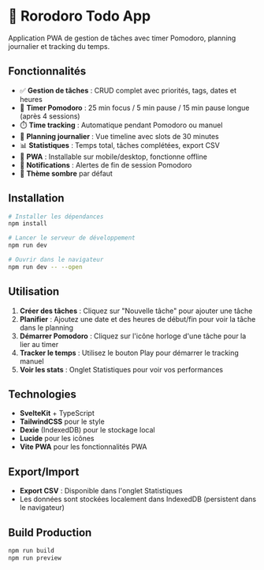 # 🍅 Rorodoro Todo App

Application PWA de gestion de tâches avec timer Pomodoro, planning journalier et tracking du temps.

## Fonctionnalités

- ✅ **Gestion de tâches** : CRUD complet avec priorités, tags, dates et heures
- 🍅 **Timer Pomodoro** : 25 min focus / 5 min pause / 15 min pause longue (après 4 sessions)
- ⏱️ **Time tracking** : Automatique pendant Pomodoro ou manuel
- 📅 **Planning journalier** : Vue timeline avec slots de 30 minutes
- 📊 **Statistiques** : Temps total, tâches complétées, export CSV
- 📱 **PWA** : Installable sur mobile/desktop, fonctionne offline
- 🔔 **Notifications** : Alertes de fin de session Pomodoro
- 🌙 **Thème sombre** par défaut

## Installation

```bash
# Installer les dépendances
npm install

# Lancer le serveur de développement
npm run dev

# Ouvrir dans le navigateur
npm run dev -- --open
```

## Utilisation

1. **Créer des tâches** : Cliquez sur "Nouvelle tâche" pour ajouter une tâche
2. **Planifier** : Ajoutez une date et des heures de début/fin pour voir la tâche dans le planning
3. **Démarrer Pomodoro** : Cliquez sur l'icône horloge d'une tâche pour la lier au timer
4. **Tracker le temps** : Utilisez le bouton Play pour démarrer le tracking manuel
5. **Voir les stats** : Onglet Statistiques pour voir vos performances

## Technologies

- **SvelteKit** + TypeScript
- **TailwindCSS** pour le style
- **Dexie** (IndexedDB) pour le stockage local
- **Lucide** pour les icônes
- **Vite PWA** pour les fonctionnalités PWA

## Export/Import

- **Export CSV** : Disponible dans l'onglet Statistiques
- Les données sont stockées localement dans IndexedDB (persistent dans le navigateur)

## Build Production

```bash
npm run build
npm run preview
```
